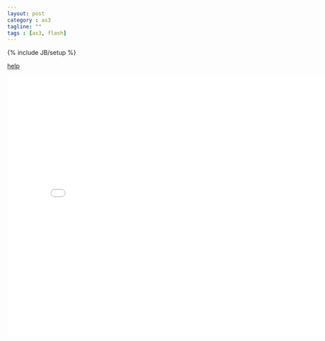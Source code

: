 ```yaml
---
layout: post
category : as3
tagline: ""
tags : [as3, flash]
---
```

{% include JB/setup %}

<a href='https://github.com/matrix3d/FlashShader/'>help</a>
<div id="altContent" style="width:800px height:1500px">
<iframe src="/assets/native3d/flashshader" width="800" height="600" frameborder="no" border="0" marginwidth="0" marginheight="0" scrolling="no" allowtransparency="yes">
</iframe>
</div>